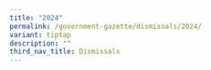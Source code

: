 ```yaml
---
title: "2024"
permalink: /government-gazette/dismissals/2024/
variant: tiptap
description: ""
third_nav_title: Dismissals
---
```

